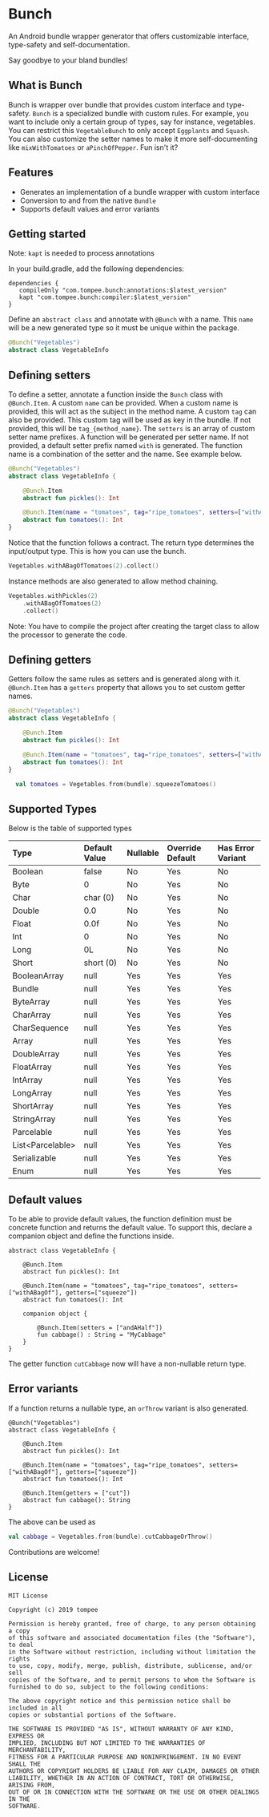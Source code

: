 # Bunch
An Android bundle wrapper generator that offers customizable interface, type-safety and self-documentation.

Say goodbye to your bland bundles!

## What is Bunch
Bunch is wrapper over bundle that provides custom interface and type-safety. `Bunch` is a specialized bundle with custom rules. For example, you want to include only a certain group of types, say for instance, vegetables. You can restrict this `VegetableBunch` to only accept `Eggplants` and `Squash`. You can also customize the setter names to make it more self-documenting like `mixWithTomatoes` or `aPinchOfPepper`. Fun isn't it?

## Features
- Generates an implementation of a bundle wrapper with custom interface
- Conversion to and from the native `Bundle`
- Supports default values and error variants

## Getting started
Note: `kapt` is needed to process annotations

In your build.gradle, add the following dependencies:

```
dependencies {
   compileOnly "com.tompee.bunch:annotations:$latest_version"
   kapt "com.tompee.bunch:compiler:$latest_version"
}
```

Define an `abstract class` and annotate with `@Bunch` with a name. This `name` will be a new generated type so it must be unique within the package. 

```kotlin
@Bunch("Vegetables")
abstract class VegetableInfo
```

## Defining setters
To define a setter, annotate a function inside the `Bunch` class with `@Bunch.Item`. A custom `name` can be provided. When a custom name is provided, this will act as the subject in the method name. A custom `tag` can also be provided. This custom tag will be used as key in the bundle. If not provided, this will be `tag_{method_name}`. The `setters` is an array of custom setter name prefixes. A function will be generated per setter name. If not provided, a default setter prefix named `with` is generated. The function name is a combination of the setter and the name. See example below. 

```kotlin
@Bunch("Vegetables")
abstract class VegetableInfo {

    @Bunch.Item
    abstract fun pickles(): Int

    @Bunch.Item(name = "tomatoes", tag="ripe_tomatoes", setters=["withABagOf"])
    abstract fun tomatoes(): Int
}
```

Notice that the function follows a contract. The return type determines the input/output type. This is how you can use the bunch.

```kotlin
Vegetables.withABagOfTomatoes(2).collect()
```

Instance methods are also generated to allow method chaining.

```kotlin
Vegetables.withPickles(2)
    .withABagOfTomatoes(2)
    .collect()
```

Note: You have to compile the project after creating the target class to allow the processor to generate the code.

## Defining getters
Getters follow the same rules as setters and is generated along with it. `@Bunch.Item` has a `getters` property that allows you to set custom getter names.

```kotlin
@Bunch("Vegetables")
abstract class VegetableInfo {

    @Bunch.Item
    abstract fun pickles(): Int

    @Bunch.Item(name = "tomatoes", tag="ripe_tomatoes", setters=["withABagOf"], getters=["squeeze"])
    abstract fun tomatoes(): Int
}
```

```kotlin
  val tomatoes = Vegetables.from(bundle).squeezeTomatoes()
```

## Supported Types
Below is the table of supported types

| Type                | Default Value | Nullable | Override Default | Has Error Variant |
|:--------------------|:--------------|:---------|:-----------------|:------------------|
| Boolean             | false         | No       | Yes              | No                |
| Byte                | 0             | No       | Yes              | No                |
| Char                | char (0)      | No       | Yes              | No                |
| Double              | 0.0           | No       | Yes              | No                |
| Float               | 0.0f          | No       | Yes              | No                |
| Int                 | 0             | No       | Yes              | No                |
| Long                | 0L            | No       | Yes              | No                |
| Short               | short (0)     | No       | Yes              | No                |
| BooleanArray        | null          | Yes      | Yes              | Yes               |
| Bundle              | null          | Yes      | Yes              | Yes               |
| ByteArray           | null          | Yes      | Yes              | Yes               |
| CharArray           | null          | Yes      | Yes              | Yes               |
| CharSequence        | null          | Yes      | Yes              | Yes               |
| Array<CharSequence> | null          | Yes      | Yes              | Yes               |
| DoubleArray         | null          | Yes      | Yes              | Yes               |
| FloatArray          | null          | Yes      | Yes              | Yes               |
| IntArray            | null          | Yes      | Yes              | Yes               |
| LongArray           | null          | Yes      | Yes              | Yes               |
| ShortArray          | null          | Yes      | Yes              | Yes               |
| StringArray         | null          | Yes      | Yes              | Yes               |
| Parcelable          | null          | Yes      | Yes              | Yes               |
| List\<Parcelable\>  | null          | Yes      | Yes              | Yes               |
| Serializable        | null          | Yes      | Yes              | Yes               |
| Enum                | null          | Yes      | Yes              | Yes               |

## Default values
To be able to provide default values, the function definition must be concrete function and returns the default value. To support this, declare a companion object and define the functions inside. 

```kotlin@Bunch("Vegetables")
abstract class VegetableInfo {

    @Bunch.Item
    abstract fun pickles(): Int

    @Bunch.Item(name = "tomatoes", tag="ripe_tomatoes", setters=["withABagOf"], getters=["squeeze"])
    abstract fun tomatoes(): Int

    companion object {

        @Bunch.Item(setters = ["andAHalf"])
        fun cabbage() : String = "MyCabbage"
    }
}
```

The getter function `cutCabbage` now will have a non-nullable return type.

## Error variants
If a function returns a nullable type, an `orThrow` variant is also generated.

```kotlin@Bunch("Vegetables")
@Bunch("Vegetables")
abstract class VegetableInfo {

    @Bunch.Item
    abstract fun pickles(): Int

    @Bunch.Item(name = "tomatoes", tag="ripe_tomatoes", setters=["withABagOf"], getters=["squeeze"])
    abstract fun tomatoes(): Int

    @Bunch.Item(getters = ["cut"])
    abstract fun cabbage(): String
}
```

The above can be used as

```kotlin
val cabbage = Vegetables.from(bundle).cutCabbageOrThrow()
```

Contributions are welcome!

## License
```
MIT License

Copyright (c) 2019 tompee

Permission is hereby granted, free of charge, to any person obtaining a copy
of this software and associated documentation files (the "Software"), to deal
in the Software without restriction, including without limitation the rights
to use, copy, modify, merge, publish, distribute, sublicense, and/or sell
copies of the Software, and to permit persons to whom the Software is
furnished to do so, subject to the following conditions:

The above copyright notice and this permission notice shall be included in all
copies or substantial portions of the Software.

THE SOFTWARE IS PROVIDED "AS IS", WITHOUT WARRANTY OF ANY KIND, EXPRESS OR
IMPLIED, INCLUDING BUT NOT LIMITED TO THE WARRANTIES OF MERCHANTABILITY,
FITNESS FOR A PARTICULAR PURPOSE AND NONINFRINGEMENT. IN NO EVENT SHALL THE
AUTHORS OR COPYRIGHT HOLDERS BE LIABLE FOR ANY CLAIM, DAMAGES OR OTHER
LIABILITY, WHETHER IN AN ACTION OF CONTRACT, TORT OR OTHERWISE, ARISING FROM,
OUT OF OR IN CONNECTION WITH THE SOFTWARE OR THE USE OR OTHER DEALINGS IN THE
SOFTWARE.
```
